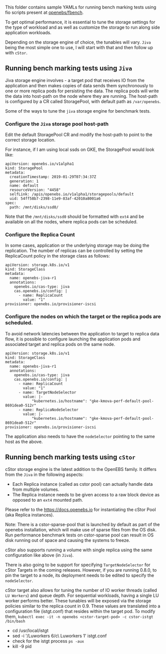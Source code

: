 This folder contains sample YAMLs for running bench marking tests
using fio scripts present at [openebs/fbench](https://github.com/openebs/fbench/). 

To get optimal performance, it is essential to tune the storage settings for the
type of workload and as well as customize the storage to run along side 
application workloads.

Depending on the storage engine of choice, the tunables will vary. `Jiva` being
the most simple one to use, I will start with that and then follow up with `cStor`.

## Running bench marking tests using `Jiva`

Jiva storage engine involves - a target pod that receives IO from the application 
and then makes copies of data sends them synchronously to one or more replica pods
for persisting the data. The replica pods will write the data into host-path on 
the node where they are running. The host-path is configured by a CR called 
StoragePool, with default path as `/var/openebs`. 

Some of the ways to tune the `jiva` storage engine for benchmark tests.

### Configure the `Jiva` storage pool host-path 

Edit the default StoragePool CR and modify the host-path to point to the 
correct storage location. 

For instance, if I am using local ssds on GKE, the StoragePool would look like:

```
apiVersion: openebs.io/v1alpha1
kind: StoragePool
metadata:
  creationTimestamp: 2019-01-29T07:34:37Z
  generation: 1
  name: default
  resourceVersion: "4458"
  selfLink: /apis/openebs.io/v1alpha1/storagepools/default
  uid: 54ff58b7-2398-11e9-83af-42010a8001a6
spec:
  path: /mnt/disks/ssd0/
```

Note that the `/mnt/disks/ssd0` should be formatted with `ext4` and be available
on all the nodes, where replica pods can be scheduled. 

### Configure the Replica Count

In some cases, application or the underlying storage may be doing the replication.
The number of replicas can be controlled by setting the ReplicaCount policy in 
the storage class as follows:
```
apiVersion: storage.k8s.io/v1
kind: StorageClass
metadata:
  name: openebs-jiva-r1
  annotations:
    openebs.io/cas-type: jiva
    cas.openebs.io/config: |
      - name: ReplicaCount
        value: "1"
provisioner: openebs.io/provisioner-iscsi
```


### Configure the nodes on which the target or the replica pods are scheduled.

To avoid network latencies between the application to target to replica data flow, 
it is possible to configure launching the application pods and associated target
and replica pods on the same node. 

```
apiVersion: storage.k8s.io/v1
kind: StorageClass
metadata:
  name: openebs-jiva-r1
  annotations:
    openebs.io/cas-type: jiva
    cas.openebs.io/config: |
      - name: ReplicaCount
        value: "1"
      - name: TargetNodeSelector
        value: |-
            "kubernetes.io/hostname": "gke-kmova-perf-default-pool-8691dea0-512r"
      - name: ReplicaNodeSelector
        value: |-
            "kubernetes.io/hostname": "gke-kmova-perf-default-pool-8691dea0-512r"
provisioner: openebs.io/provisioner-iscsi
```

The application also needs to have the `nodeSelector` pointing to the same
host as the above.


## Running bench marking tests using `cStor`

cStor storage engine is the latest addition to the OpenEBS family. It differs
from the `Jiva` in the following aspects:
- Each Replica instance (called as cstor pool) can actually handle data from 
  multiple volumes. 
- The Replica instance needs to be given access to a raw block device as 
  opposed to an `ext4` mounted path.

Please refer to the https://docs.openebs.io for instantiating the cStor Pool
(aka Replica instances). 

Note: There is a cstor-sparse-pool that is launched by default as part of the
openebs installation, which will make use of sparse files from the OS disk. 
Run performance benchmark tests on cstor-sparse pool can result in OS 
disk running out of space and causing the systems to freeze. 

cStor also supports running a volume with single replica using the same configuration
like above (in `Jiva`). 

There is also going to be support for specifying `TargetNodeSelector` for 
cStor Targets in the coming releases. However, if you are running 0.8.0, 
to pin the target to a node, its deployment needs to be edited
to specify the `nodeSelector`.

cStor target also allows for tuning the number of IO worker threads (called
`LU Workers`) and queue depth. For sequential workloads, having a single 
LU worker performs better. These tunables will be exposed via the storage
policies similar to the replica count in 0.9. These values are translated
into a configuration file (istgt.conf) that resides within the target pod. 
To modify them, 
 `kubectl exec -it -n openebs <cstor-target-pod> -c cstor-istgt /bin/bash`
  - cd /usr/local/istgt
  - sed -i '/Luworkers 6/c\  Luworkers 1' istgt.conf
  - check for the istgt process `ps -aux`
  - kill -9 pid <istgt-pid>
